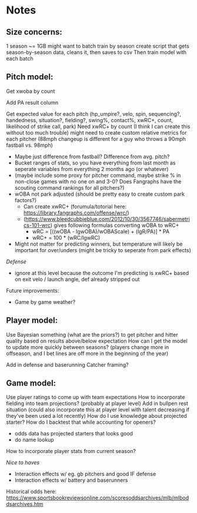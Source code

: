 # Notes #

## Size concerns:
1 season ~= 1GB
might want to batch train by season
create script that gets season-by-season data, cleans it, then saves to csv
Then train model with each batch

## Pitch model: 

Get xwoba by count

Add PA result column

Get expected value for each pitch (hp_umpire?, velo, spin, sequencing?, handedness, situation?, fielding?, swing%, contact%, xwRC+, count, likelihood of strike call, park)
Need xwRC+ by count (I think I can create this without too much trouble)
might need to create custom relative metrics for each pitcher (88mph changeup is different for a guy who throws a 90mph fastball vs. 98mph)
 - Maybe just difference from fastball? Difference from avg. pitch?
 - Bucket ranges of stats, so you have everything from last month as seperate variables from everything 2 months ago (or whatever)
 - (maybe include some proxy for pitcher command, maybe strike % in non-close games with no one on and 3-0? Does Fangraphs have the scouting command rankings for all pitchers?)
 - wOBA not park adjusted (should be pretty easy to create custom park factors?)
   - Can create xwRC+ (forumula/totorial here: https://library.fangraphs.com/offense/wrc/)
   - (https://www.bleedcubbieblue.com/2012/10/30/3567746/sabermetrics-101-wrc) gives following formulas converting wOBA to wRC+
        - wRC = [((wOBA - lgwOBA)/wOBAScale) + (lgR/PA)] * PA
        - wRC+ = 100 * (wRC/lgwRC)
- Might not matter for predicting winners, but temperature will likely be important for over/unders (might be tricky to seperate from park effects)

_Defense_
- ignore at this level because the outcome I'm predicting is xwRC+ based on exit velo / launch angle, def already stripped out

Future improvements:
 - Game by game weather?


## Player model:
Use Bayesian something (what are the priors?) to get pitcher and hitter quality based on results above/below expectation
How can I get the model to update more quickly between seasons? (players change more in offseason, and I bet lines are off more in the beginning of the year)

Add in defense and baserunning 
Catcher framing?

## Game model:
Use player ratings to come up with team expectations
How to incorporate fielding into team projections? (probably at player level)
Add in bullpen rest situation (could also incorporate this at player level with talent decreasing if they've been used a lot recently)
How do I use knowledge about projected starter? How do I backtest that while accounting for openers?
  - odds data has projected starters that looks good
  - do name lookup

How to incorporate player stats from current season?

_Nice to haves_
- Interaction effects w/ eg. gb pitchers and good IF defense
- Interaction effects w/ battery and baserunners 

Historical odds here: https://www.sportsbookreviewsonline.com/scoresoddsarchives/mlb/mlboddsarchives.htm